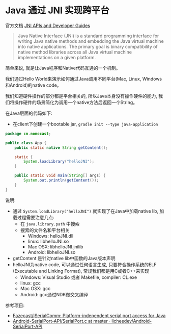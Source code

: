 # Java 通过 JNI 实现跨平台

官方文档 [JNI APIs and Developer Guides](https://docs.oracle.com/javase/8/docs/technotes/guides/jni/)

> Java Native Interface (JNI) is a standard programming interface for writing Java native methods and embedding the Java virtual machine into native applications. The primary goal is binary compatibility of native method libraries across all Java virtual machine implementations on a given platform.

简单来说, 就是让Java程序和Native代码互通的一个机制。

我们通过Hello World来演示如何通过Java调用不同平台(Mac, Linux, Windows和Android)的native code。

我们知道硬件操作的部分都是平台相关的, 所以Java本身没有操作硬件的能力, 我们将操作硬件的场景简化为调用一个native方法后返回一个String。

在Java层面的代码如下:

- 在client下创建一个bootable jar, `gradle init --type java-application`

```java
package cn.nonocast;

public class App {
    public static native String getContent();

    static {
        System.loadLibrary("helloJNI");
    }

    public static void main(String[] args) {
        System.out.println(getContent());
    }
}
```

说明:
- 通过 `System.loadLibrary("helloJNI")` 就实现了在Java中加载native lib, 加载过程需要注意几点:
  - 在 `java.library.path` 中搜索
  - 搜索的文件名和平台相关
    - Windows: helloJNI.dll
    - linux: libhelloJNI.so
    - Mac OSX: libhelloJNI.jnilib
    - Android: libhelloJNI.so
- getContent 是针对native lib中函数的Java版本声明
- helloJNI为native code, 可以通过任何语言生成, 只要符合操作系统的ELF (Executable and Linking Format), 常规我们都是用C或者C++来实现
    - Windows: Visual Studio 或者 Makefile, compiler: CL.exe
    - linux: gcc
    - Mac OSX: gcc
    - Android: gcc通过NDK做交叉编译
    
    






参考项目:
- [Fazecast/jSerialComm: Platform-independent serial port access for Java](https://github.com/Fazecast/jSerialComm)
- [Android-SerialPort-API/SerialPort.c at master · licheedev/Android-SerialPort-API](https://github.com/licheedev/Android-SerialPort-API)
